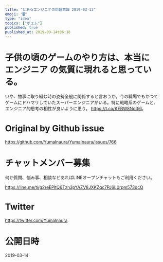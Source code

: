 ```yaml
---
title: "とあるエンジニアの問題意識 2019-03-13"
emoji: "🖥"
type: "idea"
topics: ["ポエム"]
published: true
published_at: 2019-03-14t06:18
---
```



# 子供の頃のゲームのやり方は、本当に エンジニア の気質に現れると思っている。
いや、物事に取り組む時の姿勢全般に関係すると言おうか。今の職場でもかつてゲームにドハマリしていたスーパーエンジニアがいる。特に戦略系のゲームと、エンジニア的思考の相性が良いように思う。 <https://t.co/KEBW8No3i6>。

# Original by Github issue

https://github.com/YumaInaura/YumaInaura/issues/766








<!-- Update From Qiita API -->

# チャットメンバー募集


何か質問、悩み事、相談などあればLINEオープンチャットもご利用ください。

https://line.me/ti/g2/eEPltQ6Tzh3pYAZV8JXKZqc7PJ6L0rpm573dcQ





# Twitter


https://twitter.com/YumaInaura


<!-- Update From Qiita API -->



# 公開日時

2019-03-14
